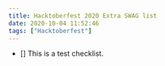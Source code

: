 ```yaml
---
title: Hacktoberfest 2020 Extra SWAG list
date: 2020-10-04 11:52:46
tags: ["Hacktoberfest"]
---
```

- [] This is a test checklist.